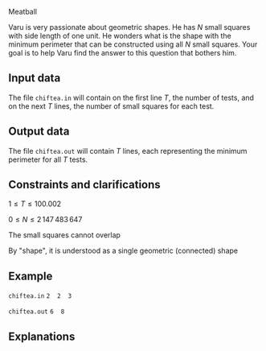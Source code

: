 Meatball

Varu is very passionate about geometric shapes. He has $N$ small squares with side length of one unit. He wonders what is the shape with the minimum perimeter that can be constructed using all $N$ small squares. Your goal is to help Varu find the answer to this question that bothers him. 

## Input data

The file `chiftea.in` will contain on the first line $T$, the number of tests, and on the next $T$ lines, the number of small squares for each test. 

## Output data

The file `chiftea.out` will contain $T$ lines, each representing the minimum perimeter for all $T$ tests. 

## Constraints and clarifications

$1 \leq T \leq 100.002$

$0 \leq N \leq 2\,147\,483\,647$

The small squares cannot overlap

By "shape", it is understood as a single geometric (connected) shape

## Example

`chiftea.in` 
`
2 
2 
3 
`

`chiftea.out` 
`
6 
8 
`

## Explanations